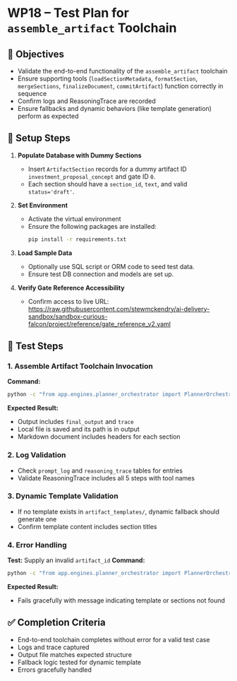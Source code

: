 # WP18 – Test Plan for `assemble_artifact` Toolchain

## 🎯 Objectives
- Validate the end-to-end functionality of the `assemble_artifact` toolchain
- Ensure supporting tools (`loadSectionMetadata`, `formatSection`, `mergeSections`, `finalizeDocument`, `commitArtifact`) function correctly in sequence
- Confirm logs and ReasoningTrace are recorded
- Ensure fallbacks and dynamic behaviors (like template generation) perform as expected

## 🧪 Setup Steps

1. **Populate Database with Dummy Sections**
   - Insert `ArtifactSection` records for a dummy artifact ID `investment_proposal_concept` and gate ID `0`.
   - Each section should have a `section_id`, `text`, and valid `status='draft'`.

2. **Set Environment**
   - Activate the virtual environment
   - Ensure the following packages are installed:
     ```bash
     pip install -r requirements.txt
     ```

3. **Load Sample Data**
   - Optionally use SQL script or ORM code to seed test data.
   - Ensure test DB connection and models are set up.

4. **Verify Gate Reference Accessibility**
   - Confirm access to live URL: https://raw.githubusercontent.com/stewmckendry/ai-delivery-sandbox/sandbox-curious-falcon/project/reference/gate_reference_v2.yaml

## 🧪 Test Steps

### 1. Assemble Artifact Toolchain Invocation
**Command:**
```bash
python -c "from app.engines.planner_orchestrator import PlannerOrchestrator; print(PlannerOrchestrator().run('assemble_artifact', {'artifact_id': 'investment_proposal_concept', 'gate_id': '0', 'version': 'v0.1'}))"
```
**Expected Result:**
- Output includes `final_output` and `trace`
- Local file is saved and its path is in output
- Markdown document includes headers for each section

### 2. Log Validation
- Check `prompt_log` and `reasoning_trace` tables for entries
- Validate ReasoningTrace includes all 5 steps with tool names

### 3. Dynamic Template Validation
- If no template exists in `artifact_templates/`, dynamic fallback should generate one
- Confirm template content includes section titles

### 4. Error Handling
**Test:** Supply an invalid `artifact_id`
**Command:**
```bash
python -c "from app.engines.planner_orchestrator import PlannerOrchestrator; print(PlannerOrchestrator().run('assemble_artifact', {'artifact_id': 'nonexistent_artifact', 'gate_id': '0'}))"
```
**Expected Result:**
- Fails gracefully with message indicating template or sections not found

## ✅ Completion Criteria
- End-to-end toolchain completes without error for a valid test case
- Logs and trace captured
- Output file matches expected structure
- Fallback logic tested for dynamic template
- Errors gracefully handled
